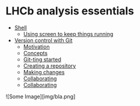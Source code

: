 # LHCb analysis essentials

 * [Shell]()
   * [Using screen to keep things running](shell/screen.md)
 * [Version control with Git](git/git.md)
   * [Motivation](git/git.md)
   * [Concepts](git/concepts.md)
   * [Git-ting started](git/git.md)
   * [Creating a repository](git/creating.md)
   * [Making changes](git/changes.md)
   * [Collaborating](git/collaborating.md)
   * [Collaborating](git/test.md)

![Some Image][img/bla.png]
